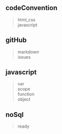 ## codeConvention
> html_css<br/>
> javascript

## gitHub
> markdown<br/>
> issues

## javascript
> var<br/>
> scope<br/>
> function<br/>
> object

## noSql
> ready